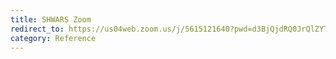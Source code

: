 ```yaml
---
title: SHWARS Zoom
redirect_to: https://us04web.zoom.us/j/5615121640?pwd=d3BjQjdRQ0JrQlZYTXlINWhlaisyQT09
category: Reference
---
```

